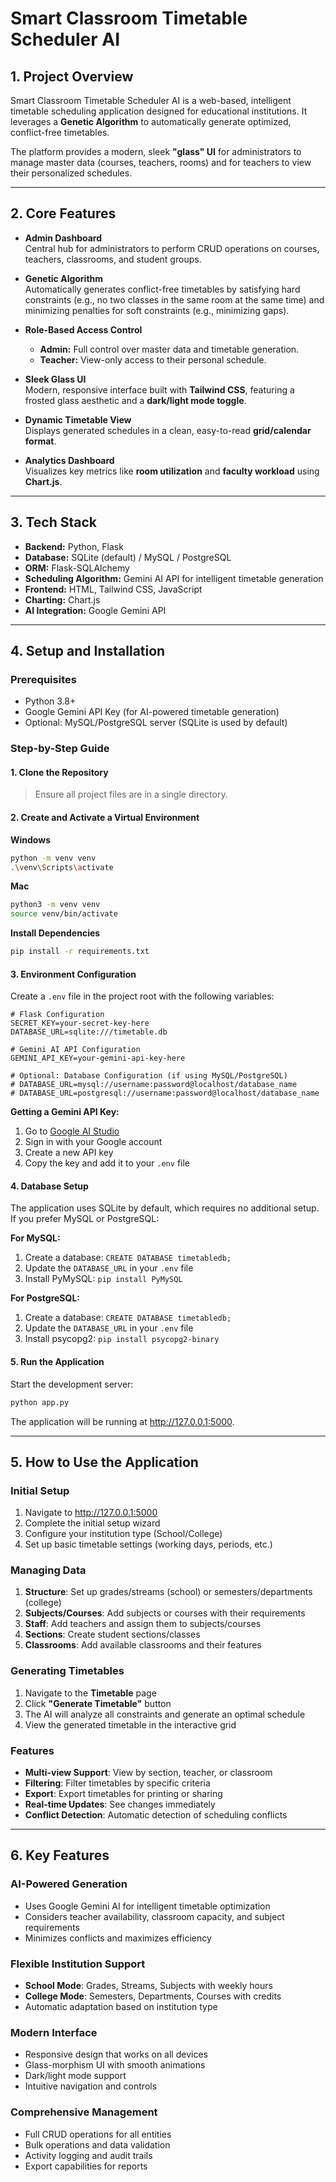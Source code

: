 # Smart Classroom Timetable Scheduler AI

## 1. Project Overview
Smart Classroom Timetable Scheduler AI is a web-based, intelligent timetable scheduling application designed for educational institutions. It leverages a **Genetic Algorithm** to automatically generate optimized, conflict-free timetables.  

The platform provides a modern, sleek **"glass" UI** for administrators to manage master data (courses, teachers, rooms) and for teachers to view their personalized schedules.

---

## 2. Core Features

- **Admin Dashboard**  
  Central hub for administrators to perform CRUD operations on courses, teachers, classrooms, and student groups.

- **Genetic Algorithm**  
  Automatically generates conflict-free timetables by satisfying hard constraints (e.g., no two classes in the same room at the same time) and minimizing penalties for soft constraints (e.g., minimizing gaps).

- **Role-Based Access Control**  
  - **Admin:** Full control over master data and timetable generation.  
  - **Teacher:** View-only access to their personal schedule.

- **Sleek Glass UI**  
  Modern, responsive interface built with **Tailwind CSS**, featuring a frosted glass aesthetic and a **dark/light mode toggle**.

- **Dynamic Timetable View**  
  Displays generated schedules in a clean, easy-to-read **grid/calendar format**.

- **Analytics Dashboard**  
  Visualizes key metrics like **room utilization** and **faculty workload** using **Chart.js**.

---

## 3. Tech Stack

- **Backend:** Python, Flask  
- **Database:** SQLite (default) / MySQL / PostgreSQL  
- **ORM:** Flask-SQLAlchemy  
- **Scheduling Algorithm:** Gemini AI API for intelligent timetable generation  
- **Frontend:** HTML, Tailwind CSS, JavaScript  
- **Charting:** Chart.js  
- **AI Integration:** Google Gemini API  

---

## 4. Setup and Installation

### Prerequisites
- Python 3.8+  
- Google Gemini API Key (for AI-powered timetable generation)
- Optional: MySQL/PostgreSQL server (SQLite is used by default)  

### Step-by-Step Guide

#### 1. Clone the Repository
> Ensure all project files are in a single directory.

#### 2. Create and Activate a Virtual Environment
**Windows**
```bash
python -m venv venv
.\venv\Scripts\activate

```
**Mac**
```bash
python3 -m venv venv
source venv/bin/activate
```

**Install Dependencies**
```bash
pip install -r requirements.txt
```

#### 3. Environment Configuration

Create a `.env` file in the project root with the following variables:

```env
# Flask Configuration
SECRET_KEY=your-secret-key-here
DATABASE_URL=sqlite:///timetable.db

# Gemini AI API Configuration
GEMINI_API_KEY=your-gemini-api-key-here

# Optional: Database Configuration (if using MySQL/PostgreSQL)
# DATABASE_URL=mysql://username:password@localhost/database_name
# DATABASE_URL=postgresql://username:password@localhost/database_name
```

**Getting a Gemini API Key:**
1. Go to [Google AI Studio](https://makersuite.google.com/app/apikey)
2. Sign in with your Google account
3. Create a new API key
4. Copy the key and add it to your `.env` file

#### 4. Database Setup

The application uses SQLite by default, which requires no additional setup. If you prefer MySQL or PostgreSQL:

**For MySQL:**
1. Create a database: `CREATE DATABASE timetabledb;`
2. Update the `DATABASE_URL` in your `.env` file
3. Install PyMySQL: `pip install PyMySQL`

**For PostgreSQL:**
1. Create a database: `CREATE DATABASE timetabledb;`
2. Update the `DATABASE_URL` in your `.env` file
3. Install psycopg2: `pip install psycopg2-binary`

#### 5. Run the Application

Start the development server:

```bash
python app.py
```

The application will be running at http://127.0.0.1:5000.

---

## 5. How to Use the Application

### Initial Setup
1. Navigate to http://127.0.0.1:5000
2. Complete the initial setup wizard
3. Configure your institution type (School/College)
4. Set up basic timetable settings (working days, periods, etc.)

### Managing Data
1. **Structure**: Set up grades/streams (school) or semesters/departments (college)
2. **Subjects/Courses**: Add subjects or courses with their requirements
3. **Staff**: Add teachers and assign them to subjects/courses
4. **Sections**: Create student sections/classes
5. **Classrooms**: Add available classrooms and their features

### Generating Timetables
1. Navigate to the **Timetable** page
2. Click **"Generate Timetable"** button
3. The AI will analyze all constraints and generate an optimal schedule
4. View the generated timetable in the interactive grid

### Features
- **Multi-view Support**: View by section, teacher, or classroom
- **Filtering**: Filter timetables by specific criteria
- **Export**: Export timetables for printing or sharing
- **Real-time Updates**: See changes immediately
- **Conflict Detection**: Automatic detection of scheduling conflicts

---

## 6. Key Features

### AI-Powered Generation
- Uses Google Gemini AI for intelligent timetable optimization
- Considers teacher availability, classroom capacity, and subject requirements
- Minimizes conflicts and maximizes efficiency

### Flexible Institution Support
- **School Mode**: Grades, Streams, Subjects with weekly hours
- **College Mode**: Semesters, Departments, Courses with credits
- Automatic adaptation based on institution type

### Modern Interface
- Responsive design that works on all devices
- Glass-morphism UI with smooth animations
- Dark/light mode support
- Intuitive navigation and controls

### Comprehensive Management
- Full CRUD operations for all entities
- Bulk operations and data validation
- Activity logging and audit trails
- Export capabilities for reports
